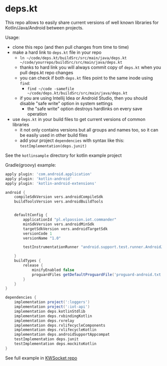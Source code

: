# deps.kt

This repo allows to easily share current versions of well known libraries for Kotlin/Java/Android between projects.

Usage:
- clone this repo (and then pull changes from time to time)
- make a hard link to `deps.kt` file in your repo
    - `ln ~/code/deps.kt/buildSrc/src/main/java/deps.kt ~/code/yourrepo/buildSrc/src/main/java/deps.kt`
    - thanks to hard link you will always commit copy of `deps.kt` when you pull deps.kt repo changes
    - you can check if both `deps.kt` files point to the same inode using `find`:
        - `find ~/code -samefile ~/code/deps.kt/buildSrc/src/main/java/deps.kt`
    - if you are using Intellij Idea or Android Studio, then you should disable "safe write" option in system settings
        - the "safe write" option destroys hardlinks on every save operation
- use `deps.kt` in your build files to get current versions of common libraries
    - it not only contains versions but all groups and names too, so it can be easily used in other build files
    - add your project `dependencies` with syntax like this: `testImplementation(deps.junit)`
    
    
See the `kotlinsample` directory for kotlin example project


Gradle(groovy) example:

```groovy
apply plugin: 'com.android.application'
apply plugin: 'kotlin-android'
apply plugin: 'kotlin-android-extensions'

android {
    compileSdkVersion vers.androidCompileSdk
    buildToolsVersion vers.androidBuildTools


    defaultConfig {
        applicationId "pl.elpassion.iot.commander"
        minSdkVersion vers.androidMinSdk
        targetSdkVersion vers.androidTargetSdk
        versionCode 1
        versionName "1.0"

        testInstrumentationRunner "android.support.test.runner.AndroidJUnitRunner"

    }
    buildTypes {
        release {
            minifyEnabled false
            proguardFiles getDefaultProguardFile('proguard-android.txt'), 'proguard-rules.pro'
        }
    }
}

dependencies {
    implementation project(':loggers')
    implementation project(':iot-api')
    implementation deps.kotlinStdlib
    implementation deps.rxbindingKotlin
    implementation deps.rxrelay
    implementation deps.rxlifecycleComponents
    implementation deps.rxlifecycleKotlin
    implementation deps.androidSupportAppcompat
    testImplementation deps.junit
    testImplementation deps.mockitoKotlin
}
```
    
See full example in [KWSocket repo](https://github.com/langara/KWSocket)
